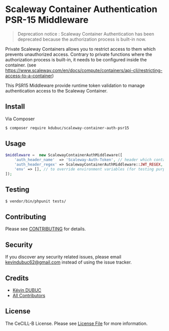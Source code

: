 # Scaleway Container Authentication PSR-15 Middleware

> Deprecation notice : Scaleway Container Authentication has been deprecated because the authorization process is built-in now.

Private Scaleway Containers allows you to restrict access to them which prevents unauthorized access. Contrary to private functions where the authorization process is built-in, it needs to be configured inside the container. (see https://www.scaleway.com/en/docs/compute/containers/api-cli/restricting-access-to-a-container)

This PSR15 Middleware provide runtime token validation to manage authentication access to the Scaleway Container.

## Install

Via Composer

``` bash
$ composer require kdubuc/scaleway-container-auth-psr15
```

## Usage

```php
$middleware =  new ScalewayContainerAuthMiddleware([
    'auth_header_name'  => 'Scaleway-Auth-Token', // header which containing auth token (default : Scaleway-Auth-Token)
    'auth_header_regex' => ScalewayContainerAuthMiddleware::JWT_REGEX, // regex to catch token in header (default : [jwt])
    'env' => [], // to override environment variables (for testing purpose)
]);
```

## Testing

``` bash
$ vendor/bin/phpunit tests/
```

## Contributing

Please see [CONTRIBUTING](.github/CONTRIBUTING.md) for details.

## Security

If you discover any security related issues, please email kevindubuc62@gmail.com instead of using the issue tracker.

## Credits

- [Kévin DUBUC](https://github.com/kdubuc)
- [All Contributors](https://github.com/kdubuc/query-string-parser/graphs/contributors)

## License

The CeCILL-B License. Please see [License File](LICENSE.md) for more information.
